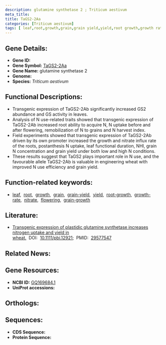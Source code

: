 ```yaml
---
description: glutamine synthetase 2 ; Triticum aestivum
meta_title:
title: TaGS2-2Aa
categories: [Triticum aestivum]
tags: [ leaf,root,growth,grain,grain yield,yield,root growth,growth rate,nitrate,flowering,grain growth ]
---
```


## Gene Details:
- **Gene ID:** []()
- **Gene Symbol:** <u>TaGS2-2Aa</u>
- **Gene Name:** glutamine synthetase 2
- **Genome:** []()
- **Species:** *Triticum aestivum*

## Functional Descriptions:
   - Transgenic expression of TaGS2-2Ab significantly increased GS2 abundance and GS activity in leaves.
   - Analysis of N use-related traits showed that transgenic expression of TaGS2-2Ab increased root ability to acquire N, N uptake before and after flowering, remobilization of N to grains and N harvest index.
   - Field experiments showed that transgenic expression of TaGS2-2Ab driven by its own promoter increased the growth and nitrate influx rate of the roots, postanthesis N uptake, leaf functional duration, NHI, grain N concentration and grain yield under both low and high N conditions.
   - These results suggest that TaGS2 plays important role in N use, and the favourable allele TaGS2-2Ab is valuable in engineering wheat with improved N use efficiency and grain yield.

## Function-related keywords:
   - [leaf](/tags/leaf/),&nbsp;&nbsp;[root](/tags/root/),&nbsp;&nbsp;[growth](/tags/growth/),&nbsp;&nbsp;[grain](/tags/grain/),&nbsp;&nbsp;[grain-yield](/tags/grain-yield/),&nbsp;&nbsp;[yield](/tags/yield/),&nbsp;&nbsp;[root-growth](/tags/root-growth/),&nbsp;&nbsp;[growth-rate](/tags/growth-rate/),&nbsp;&nbsp;[nitrate](/tags/nitrate/),&nbsp;&nbsp;[flowering](/tags/flowering/),&nbsp;&nbsp;[grain-growth](/tags/grain-growth/)

## Literature:
   - [Transgenic expression of plastidic glutamine synthetase increases nitrogen uptake and yield in wheat.](https://doi.org/10.1111/pbi.12921)&nbsp;&nbsp;DOI:&nbsp;&nbsp;[10.1111/pbi.12921](https://doi.org/10.1111/pbi.12921);&nbsp;&nbsp;PMID:&nbsp;&nbsp;[29577547](https://pubmed.ncbi.nlm.nih.gov/29577547/)

## Related News:

## Gene Resources:
- **NCBI ID:**  [GQ169684.1](https://www.ncbi.nlm.nih.gov/gene/?term=GQ169684.1)
- **UniProt accessions:**  [](https://www.uniprot.org/uniprotkb//entry)

## Orthologs:

## Sequences:
- **CDS Sequence:**
- **Protein Sequence:**

